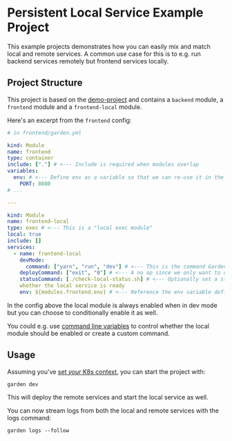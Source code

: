 # Persistent Local Service Example Project

This example projects demonstrates how you can easily mix and match local and remote services. A common use case for this is to e.g. run backend services
remotely but frontend services locally.

## Project Structure

This project is based on the [demo-project](https://github.com/garden-io/garden/tree/master/examples/demo-project) and contains a `backend` module, a
`frontend` module and a `frontend-local` module.

Here's an excerpt from the `frontend` config:

```yaml
# in frontend/garden.yml

kind: Module
name: frontend
type: container
include: ["."] # <--- Include is required when modules overlap
variables: 
  env: # <--- Define env as a variable so that we can re-use it in the local module
    PORT: 8080
# ...

---

kind: Module
name: frontend-local
type: exec # <--- This is a "local exec module"
local: true
include: []
services:
  - name: frontend-local
    devMode:
      command: ["yarn", "run", "dev"] # <--- This is the command Garden runs to start the process in dev mode
    deployCommand: ["exit", "0"] # <--- A no op since we only want to deploy it when we're in dev mode
    statusCommand: [./check-local-status.sh] # <--- Optionally set a status command that checks
    whether the local service is ready
    env: ${modules.frontend.env} # <--- Reference the env variable defined above
```

In the config above the local module is always enabled when in dev mode but you can choose to conditionally enable it as well.

You could e.g. use [command line variables](https://docs.garden.io/using-garden/variables-and-templating#variable-files-varfiles) to control whether the local module should be enabled or create a custom command.

## Usage

Assuming you've [set _your_ K8s context](https://docs.garden.io/getting-started/3-connect-to-a-cluster), you can start the project with:

```console
garden dev
```

This will deploy the remote services and start the local service as well.

You can now stream logs from both the local and remote services with the logs command:

```console
garden logs --follow
```

